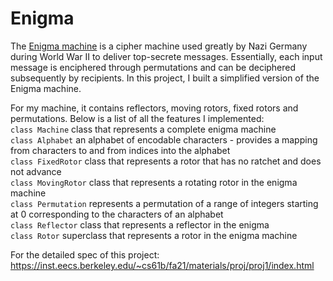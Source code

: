 # Enigma
The [Enigma machine](https://en.wikipedia.org/wiki/Enigma_machine) is a cipher machine used greatly by Nazi Germany during World War II to deliver top-secrete messages. Essentially, each input message is enciphered through permutations and can be deciphered subsequently by recipients. In this project, I built a simplified version of the Enigma machine.

For my machine, it contains reflectors, moving rotors, fixed rotors and permutations. Below is a list of all the features I implemented:<br>
```class Machine``` class that represents a complete enigma machine<br>
```class Alphabet``` an alphabet of encodable characters - provides a mapping from characters to and from indices into the alphabet<br>
```class FixedRotor``` class that represents a rotor that has no ratchet and does not advance<br>
```class MovingRotor``` class that represents a rotating rotor in the enigma machine<br>
```class Permutation``` represents a permutation of a range of integers starting at 0 corresponding to the characters of an alphabet<br>
```class Reflector``` class that represents a reflector in the enigma<br>
```class Rotor``` superclass that represents a rotor in the enigma machine<br>

For the detailed spec of this project: https://inst.eecs.berkeley.edu/~cs61b/fa21/materials/proj/proj1/index.html

